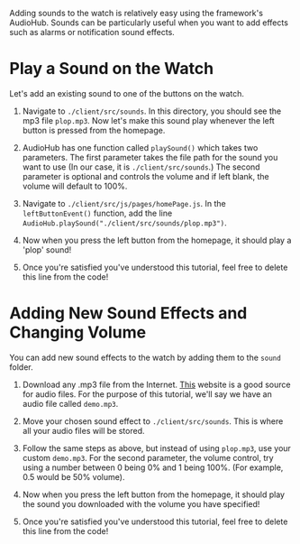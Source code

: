 Adding sounds to the watch is relatively easy using the framework's AudioHub. Sounds can be particularly useful when you want to add effects such as alarms or notification sound effects.

# Play a Sound on the Watch #

Let's add an existing sound to one of the buttons on the watch.

1. Navigate to `./client/src/sounds`. In this directory, you should see the mp3 file `plop.mp3`. Now let's make this sound play whenever the left button is pressed from the homepage.

2. AudioHub has one function called `playSound()` which takes two parameters. The first parameter takes the file path for the sound you want to use (In our case, it is `./client/src/sounds`.) The second parameter is optional and controls the volume and if left blank, the volume will default to 100%.

3. Navigate to `./client/src/js/pages/homePage.js`. In the `leftButtonEvent()` function, add the line `AudioHub.playSound("./client/src/sounds/plop.mp3")`.

4. Now when you press the left button from the homepage, it should play a 'plop' sound!

5. Once you're satisfied you've understood this tutorial, feel free to delete this line from the code!

# Adding New Sound Effects and Changing Volume #

You can add new sound effects to the watch by adding them to the `sound` folder. 

1. Download any .mp3 file from the Internet. [This](https://www.zapsplat.com/sound-effect-categories/) website is a good source for audio files. For the purpose of this tutorial, we'll say we have an audio file called `demo.mp3`. 

2. Move your chosen sound effect to `./client/src/sounds`. This is where all your audio files will be stored. 

3. Follow the same steps as above, but instead of using `plop.mp3`, use your custom `demo.mp3`. For the second parameter, the volume control, try using a number between 0 being 0% and 1 being 100%. (For example, 0.5 would be 50% volume).

4. Now when you press the left button from the homepage, it should play the sound you downloaded with the volume you have specified!

5. Once you're satisfied you've understood this tutorial, feel free to delete this line from the code!